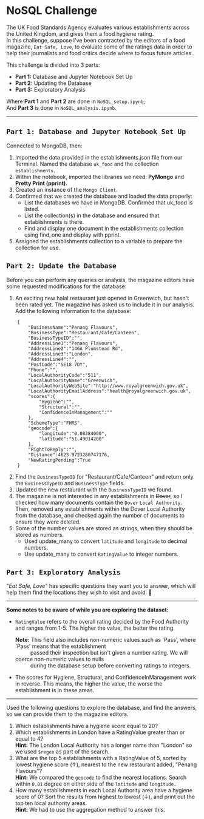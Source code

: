 # NoSQL Challenge
The UK Food Standards Agency evaluates various establishments across the United Kingdom, and gives them a food hygiene rating. <br />
In this challenge, suppose I've been contracted by the editors of a food magazine, `Eat Safe, Love`, to evaluate some of the ratings data in order to help their journalists and food critics decide where to focus future articles.

This challenge is divided into 3 parts:
- **Part 1:** Database and Jupyter Notebook Set Up
- **Part 2:** Updating the Database
- **Part 3:** Exploratory Analysis 

Where **Part 1** and **Part 2** are done in `NoSQL_setup.ipynb`; <br />
And **Part 3** is done in `NoSQL_analysis.ipynb`. 

-------------------------------------------------------------------------------------------------------------------------------------------------------------------------------------------------------------------------------------------------------------------------------

## `Part 1: Database and Jupyter Notebook Set Up`
Connected to MongoDB, then:
1. Imported the data provided in the establishments.json file from our Terminal. Named the database `uk_food` and the collection `establishments`. 
2. Within the notebook, imported the libraries we need: **PyMongo** and **Pretty Print (pprint)**.
3. Created an instance of the `Mongo Client`.
4. Confirmed that we created the database and loaded the data properly:
    - List the databases we have in MongoDB. Confirmed that uk_food is listed.
    - List the collection(s) in the database and ensured that establishments is there.
    - Find and display one document in the establishments collection using find_one and display with pprint.
5. Assigned the establishments collection to a variable to prepare the collection for use.

## `Part 2: Update the Database`
Before you can perform any queries or analysis, the magazine editors have some requested modifications for the database:
1. An exciting new halal restaurant just opened in Greenwich, but hasn't been rated yet. The magazine has asked us to include it in our analysis. Add the following information to the database:

```
    {
        "BusinessName":"Penang Flavours",
        "BusinessType":"Restaurant/Cafe/Canteen",
        "BusinessTypeID":"",
        "AddressLine1":"Penang Flavours",
        "AddressLine2":"146A Plumstead Rd",
        "AddressLine3":"London",
        "AddressLine4":"",
        "PostCode":"SE18 7DY",
        "Phone":"",
        "LocalAuthorityCode":"511",
        "LocalAuthorityName":"Greenwich",
        "LocalAuthorityWebSite":"http://www.royalgreenwich.gov.uk",
        "LocalAuthorityEmailAddress":"health@royalgreenwich.gov.uk",
        "scores":{
            "Hygiene":"",
            "Structural":"",
            "ConfidenceInManagement":""
        },
        "SchemeType":"FHRS",
        "geocode":{
            "longitude":"0.08384000",
            "latitude":"51.49014200"
        },
        "RightToReply":"",
        "Distance":4623.9723280747176,
        "NewRatingPending":True
    }
```
2. Find the `BusinessTypeID` for "Restaurant/Cafe/Canteen" and return only the `BusinessTypeID` and `BusinessType` fields.
3. Updated the new restaurant with the `BusinessTypeID` we found.
4. The magazine is not interested in any establishments in ~~Dover~~, so I checked how many documents contain the `Dover` `Local Authority`. Then, removed any establishments within the Dover Local Authority from the database, and checked again the number of documents to ensure they were deleted.
5. Some of the number values are stored as strings, when they should be stored as numbers. 
    * Used update_many to convert `latitude` and `longitude` to decimal numbers.
    * Use update_many to convert `RatingValue` to integer numbers.

## `Part 3: Exploratory Analysis`
"*Eat Safe, Love*" has specific questions they want you to answer, which will help them find the locations they wish to visit and avoid. :thinking: 

---
**Some notes to be aware of while you are exploring the dataset:**

* `RatingValue` refers to the overall rating decided by the Food Authority and ranges from 1-5. The higher the value, the better the rating.

    **Note:** This field also includes non-numeric values such as 'Pass', where 'Pass' means that the establishment <br /> 
    &nbsp;&nbsp;&nbsp;&nbsp;&nbsp;&nbsp;&nbsp;&nbsp;&nbsp; passed their  inspection but isn't given a number rating. We will coerce non-numeric values to nulls <br />
    &nbsp;&nbsp;&nbsp;&nbsp;&nbsp;&nbsp;&nbsp;&nbsp;&nbsp; during the database setup before converting ratings to integers.

* The scores for Hygiene, Structural, and ConfidenceInManagement work in reverse. This means, the higher the value, the worse the establishment is in these areas.
---

Used the following questions to explore the database, and find the answers, so we can provide them to the magazine editors.

1. Which establishments have a hygiene score equal to 20?
2. Which establishments in London have a RatingValue greater than or equal to 4? <br />
    **Hint:** The London Local Authority has a longer name than "London" so we used `$regex` as part of the search.
3. What are the top 5 establishments with a RatingValue of 5, sorted by lowest hygiene score (&uarr;), nearest to the new restaurant added, "Penang Flavours"? <br />
    **Hint:** We compared the `geocode` to find the nearest locations. Search within `0.01` degree on either side of the `latitude` and `longitude.`
4. How many establishments in each Local Authority area have a hygiene score of 0? Sort the results from highest to lowest (&darr;), and print out the top ten local authority areas. <br />
    **Hint:** We had to use the aggregation method to answer this.
